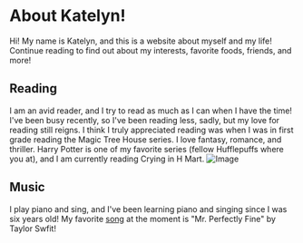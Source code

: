 # About Katelyn!
Hi! My name is Katelyn, and this is a website about myself and my life! Continue reading to find out about my interests, favorite foods, friends, and more!
## Reading
I am an avid reader, and I try to read as much as I can when I have the time! I've been busy recently, so I've been reading less, sadly, but my love for reading still reigns. I think I truly appreciated reading was when I was in first grade reading the Magic Tree House series. I love fantasy, romance, and thriller. Harry Potter is one of my favorite series (fellow Hufflepuffs where you at), and I am currently reading Crying in H Mart. ![Image](https://pixahive.com/wp-content/uploads/2020/12/Book-aesthetic-219430-pixahive.jpg)
## Music
I play piano and sing, and I've been learning piano and singing since I was six years old! My favorite [song](https://youtu.be/rFjJs6ZjPe8) at the moment is "Mr. Perfectly Fine" by Taylor Swfit!
